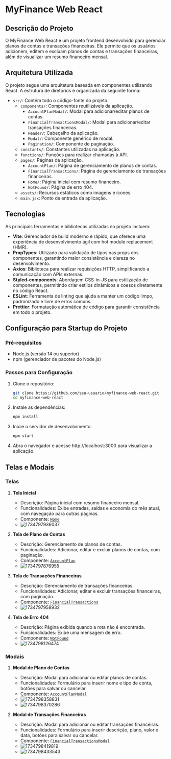 # MyFinance Web React

## Descrição do Projeto

O MyFinance Web React é um projeto frontend desenvolvido para gerenciar planos de contas e transações financeiras. Ele permite que os usuários adicionem, editem e excluam planos de contas e transações financeiras, além de visualizar um resumo financeiro mensal.

## Arquitetura Utilizada

O projeto segue uma arquitetura baseada em componentes utilizando React. A estrutura de diretórios é organizada da seguinte forma:

- `src/`: Contém todo o código-fonte do projeto.
  - `components/`: Componentes reutilizáveis da aplicação.
    - `AccountPlanModal/`: Modal para adicionar/editar planos de contas.
    - `FinancialTransactionsModal/`: Modal para adicionar/editar transações financeiras.
    - `Header/`: Cabeçalho da aplicação.
    - `Modal/`: Componente genérico de modal.
    - `Pagination/`: Componente de paginação.
  - `constants/`: Constantes utilizadas na aplicação.
  - `functions/`: Funções para realizar chamadas à API.
  - `pages/`: Páginas da aplicação.
    - `AccountPlan/`: Página de gerenciamento de planos de contas.
    - `FinancialTransactions/`: Página de gerenciamento de transações financeiras.
    - `Home/`: Página inicial com resumo financeiro.
    - `NotFound/`: Página de erro 404.
  - `assets/`: Recursos estáticos como imagens e ícones.
  - `main.jsx`: Ponto de entrada da aplicação.

## Tecnologias

As principais ferramentas e bibliotecas utilizadas no projeto incluem:

- **Vite**: Gerenciador de build moderno e rápido, que oferece uma experiência de desenvolvimento ágil com hot module replacement (HMR).
- **PropTypes**: Utilizado para validação de tipos nas props dos componentes, garantindo maior consistência e clareza no desenvolvimento.
- **Axios**: Biblioteca para realizar requisições HTTP, simplificando a comunicação com APIs externas.
- **Styled-components**: Abordagem CSS-in-JS para estilização de componentes, permitindo criar estilos dinâmicos e coesos diretamente no código React.
- **ESLint**: Ferramenta de linting que ajuda a manter um código limpo, padronizado e livre de erros comuns.
- **Prettier**: Formatação automática de código para garantir consistência em todo o projeto.

## Configuração para Startup do Projeto

### Pré-requisitos

- Node.js (versão 14 ou superior)
- npm (gerenciador de pacotes do Node.js)

### Passos para Configuração

1. Clone o repositório:
   ```sh
   git clone https://github.com/seu-usuario/myfinance-web-react.git
   cd myfinance-web-react
   ```
2. Instale as dependências:
   ```sh
   npm install
   ```
3. Inicie o servidor de desenvolvimento:
   ```sh
   npm start
   ```
4. Abra o navegador e acesse http://localhost:3000 para visualizar a aplicação.

## Telas e Modais

### Telas

1. **Tela Inicial**

   - Descrição: Página inicial com resumo financeiro mensal.
   - Funcionalidades: Exibe entradas, saídas e economia do mês atual, com navegação para outras páginas.
   - Componente: [`Home`](src/pages/Home/Home.jsx)
   - ![1734797936037](image/README/1734797936037.png)

2. **Tela de Plano de Contas**

   - Descrição: Gerenciamento de planos de contas.
   - Funcionalidades: Adicionar, editar e excluir planos de contas, com paginação.
   - Componente: [`AccountPlan`](src/pages/AccountPlan/AccountPlan.jsx)
   - ![1734797876955](image/README/1734797876955.png)

3. **Tela de Transações Financeiras**

   - Descrição: Gerenciamento de transações financeiras.
   - Funcionalidades: Adicionar, editar e excluir transações financeiras, com paginação.
   - Componente: [`FinancialTransactions`](src/pages/FinancialTransactions/FinancialTransactions.jsx)
   - ![1734797958932](image/README/1734797958932.png)

4. **Tela de Erro 404**
   - Descrição: Página exibida quando a rota não é encontrada.
   - Funcionalidades: Exibe uma mensagem de erro.
   - Componente: [`NotFound`](src/pages/NotFound/NotFound.jsx)
   - ![1734798126474](image/README/1734798126474.png)

### Modais

1. **Modal de Plano de Contas**

   - Descrição: Modal para adicionar ou editar planos de contas.
   - Funcionalidades: Formulário para inserir nome e tipo de conta, botões para salvar ou cancelar.
   - Componente: [`AccountPlanModal`](src/components/AccountPlanModal/AccountPlanModal.jsx)
   - ![1734798358831](image/README/1734798358831.png)
   - ![1734798370286](image/README/1734798370286.png)

2. **Modal de Transações Financeiras**

   - Descrição: Modal para adicionar ou editar transações financeiras.
   - Funcionalidades: Formulário para inserir descrição, plano, valor e data, botões para salvar ou cancelar.
   - Componente: [`FinancialTransactionsModal`](src/components/FinancialTransactionsModal/FinancialTransactionsModal.jsx)
   - ![1734798419819](image/README/1734798419819.png)
   - ![1734798433543](image/README/1734798433543.png)

